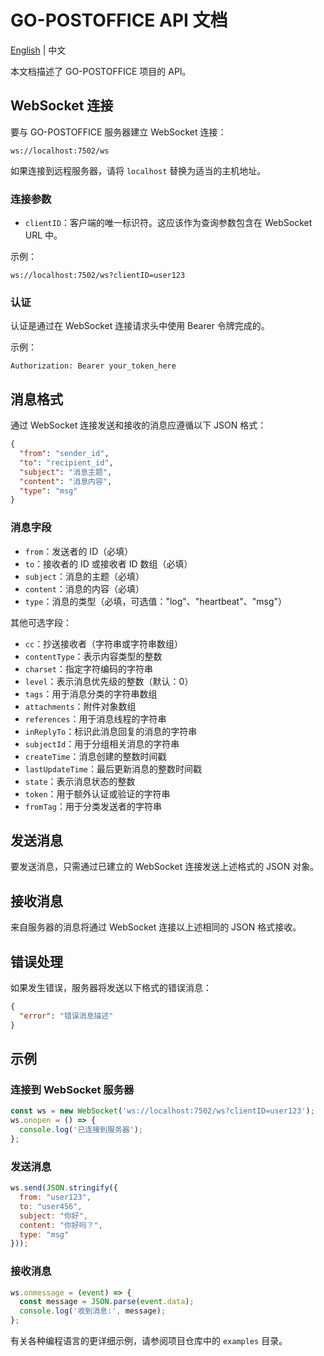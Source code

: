 # GO-POSTOFFICE API 文档

[English](api.md) | 中文

本文档描述了 GO-POSTOFFICE 项目的 API。

## WebSocket 连接

要与 GO-POSTOFFICE 服务器建立 WebSocket 连接：

```
ws://localhost:7502/ws
```

如果连接到远程服务器，请将 `localhost` 替换为适当的主机地址。

### 连接参数

- `clientID`：客户端的唯一标识符。这应该作为查询参数包含在 WebSocket URL 中。

示例：
```
ws://localhost:7502/ws?clientID=user123
```

### 认证

认证是通过在 WebSocket 连接请求头中使用 Bearer 令牌完成的。

示例：
```
Authorization: Bearer your_token_here
```

## 消息格式

通过 WebSocket 连接发送和接收的消息应遵循以下 JSON 格式：

```json
{
  "from": "sender_id",
  "to": "recipient_id",
  "subject": "消息主题",
  "content": "消息内容",
  "type": "msg"
}
```

### 消息字段

- `from`：发送者的 ID（必填）
- `to`：接收者的 ID 或接收者 ID 数组（必填）
- `subject`：消息的主题（必填）
- `content`：消息的内容（必填）
- `type`：消息的类型（必填，可选值："log"、"heartbeat"、"msg"）

其他可选字段：

- `cc`：抄送接收者（字符串或字符串数组）
- `contentType`：表示内容类型的整数
- `charset`：指定字符编码的字符串
- `level`：表示消息优先级的整数（默认：0）
- `tags`：用于消息分类的字符串数组
- `attachments`：附件对象数组
- `references`：用于消息线程的字符串
- `inReplyTo`：标识此消息回复的消息的字符串
- `subjectId`：用于分组相关消息的字符串
- `createTime`：消息创建的整数时间戳
- `lastUpdateTime`：最后更新消息的整数时间戳
- `state`：表示消息状态的整数
- `token`：用于额外认证或验证的字符串
- `fromTag`：用于分类发送者的字符串

## 发送消息

要发送消息，只需通过已建立的 WebSocket 连接发送上述格式的 JSON 对象。

## 接收消息

来自服务器的消息将通过 WebSocket 连接以上述相同的 JSON 格式接收。

## 错误处理

如果发生错误，服务器将发送以下格式的错误消息：

```json
{
  "error": "错误消息描述"
}
```

## 示例

### 连接到 WebSocket 服务器

```javascript
const ws = new WebSocket('ws://localhost:7502/ws?clientID=user123');
ws.onopen = () => {
  console.log('已连接到服务器');
};
```

### 发送消息

```javascript
ws.send(JSON.stringify({
  from: "user123",
  to: "user456",
  subject: "你好",
  content: "你好吗？",
  type: "msg"
}));
```

### 接收消息

```javascript
ws.onmessage = (event) => {
  const message = JSON.parse(event.data);
  console.log('收到消息:', message);
};
```

有关各种编程语言的更详细示例，请参阅项目仓库中的 `examples` 目录。